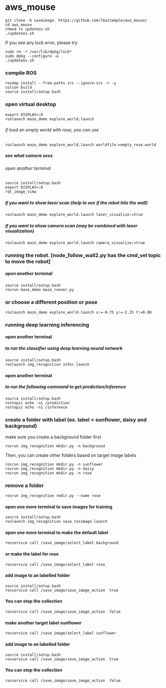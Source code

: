 # aws_mouse
```
git clone -b saveimage  https://github.com/lbaitemple/aws_mouse/ 
cd aws_mouse
chmod +x updateos.sh
./updateos.sh
```
If you see any lock error, please try
```
sudo rm -r /var/lib/dpkg/lock*
sudo dpkg --configure -a
./updateos.sh
```

### compile ROS
```
rosdep install --from-paths src --ignore-src -r -y
colcon build
source install/setup.bash
```

### open virtual desktop
```
export DISPLAY=:0
roslaunch maze_demo explore_world.launch
```
###### if load an empty world with rose, you can use
```
roslaunch maze_demo explore_world.launch worldfile:=empty_rose.world
```


##### see what camera sees
###### open another terminal
```
source install/setup.bash
export DISPLAY=:0
rqt_image_view 
```
##### if you want to show laser scan (help to see if the robot hits the wall)
```
roslaunch maze_demo explore_world.launch laser_visualize:=true 
```
##### if you want to show camera scan (may be combined with laser visualization)
```
roslaunch maze_demo explore_world.launch camera_visualize:=true
```

### running the robot. [node_follow_wall2.py has the cmd_vel topic to move the robot]
#####  open another terminal 

```
source install/setup.bash
rosrun maze_demo maze_runner.py
```
### or choose a different position or pose
```
roslaunch maze_demo explore_world.launch x:=-0.75 y:=-2.25 Y:=0.00
```
### running deep learning inferencing
#### open another terminal 
##### to run the classifier using deep learning neural network
```
source install/setup.bash
roslaunch img_recognition infer.launch 
```

#### open another terminal 
##### to run the following command to get prediction/inference
```
source install/setup.bash
rostopic echo -n1 /prediction
rostopic echo -n1 /inference 
```

### create a folder with label (ex. label = sunflower, daisy and background)
make sure you create a background folder first
```
rosrun img_recognition mkdir.py -n background
```
Then, you can create other folders based on target image labels
```
rosrun img_recognition mkdir.py -n sunflower
rosrun img_recognition mkdir.py -n daisy
rosrun img_recognition mkdir.py -n rose
```
### remove a folder
```
rosrun img_recognition rmdir.py --name rose
```

#### open one more terminal to save images for training
```
source install/setup.bash
roslaunch img_recognition save_rosimage.launch
```

#### open one more terminal to make the default label
```
rosservice call /save_image/select_label background
```
#### or make the  label for rose
```
rosservice call /save_image/select_label rose
```

#### add image to an labelled folder
```
source install/setup.bash
rosservice call /save_image/save_image_action  true
```
#### You can stop the collection
```
rosservice call /save_image/save_image_action  false
```

#### make another target label sunflower
```
rosservice call /save_image/select_label sunflower
```

#### add image to an labelled folder
```
source install/setup.bash
rosservice call /save_image/save_image_action  true
```
#### You can stop the collection
```
rosservice call /save_image/save_image_action  false
```
